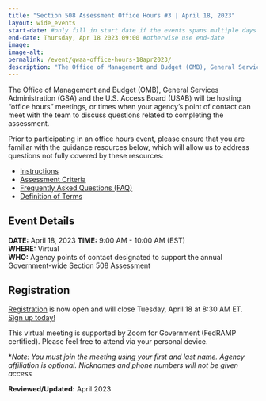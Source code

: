 ```yaml
---
title: "Section 508 Assessment Office Hours #3 | April 18, 2023"
layout: wide_events
start-date: #only fill in start date if the events spans multiple days
end-date: Thursday, Apr 18 2023 09:00 #otherwise use end-date
image:
image-alt: 
permalink: /event/gwaa-office-hours-18apr2023/
description: "The Office of Management and Budget (OMB), General Services Administration (GSA) and the U.S. Access Board (USAB) will be hosting “office hours” meetings, or times when your agency’s point of contact can meet with our teams to discuss the criteria or other questions related to completing the assessment."
---
```

The Office of Management and Budget (OMB), General Services Administration (GSA) and the U.S. Access Board (USAB) will be hosting “office hours” meetings, or times when your agency’s point of contact can meet with the team to discuss questions related to completing the assessment.

Prior to participating in an office hours event, please ensure that you are familiar with the guidance resources below, which will allow us to address questions not fully covered by these resources: 
- [Instructions][1]
- [Assessment Criteria][2] 
- [Frequently Asked Questions (FAQ)][4]
- [Definition of Terms][5]

## Event Details
**DATE:** April 18, 2023
**TIME:** 9:00 AM - 10:00 AM (EST)  
**WHERE:** Virtual  
**WHO:** Agency points of contact designated to support the annual Government-wide Section 508 Assessment  

## Registration
[Registration][7] is now open and will close Tuesday, April 18 at 8:30 AM ET. [Sign up today!][7]   

This virtual meeting is supported by Zoom for Government (FedRAMP certified). Please feel free to attend via your personal device.  

**Note: You must join the meeting using your first and last name. Agency affiliation is optional. Nicknames and phone numbers will not be given access*

**Reviewed/Updated:** April 2023

[1]: {{site.baseurl}}/manage/section-508-assessment/
[2]: {{site.baseurl}}/manage/section-508-assessment/criteria/      
[4]: {{site.baseurl}}/manage/section-508-assessment/faq/
[5]: {{site.baseurl}}/manage/section-508-assessment/definition-of-terms/
[6]: {{site.baseurl}}/events/
[7]: https://gsa.zoomgov.com/meeting/register/vJIsce2tqzwuHGFzi50MX6AV3OBM8al7CQs